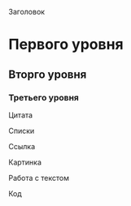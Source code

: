 Заголовок

# Первого уровня
## Вторго уровня
### Третьего уровня

Цитата

Списки

Ссылка

Картинка

Работа с текстом

Код
